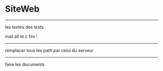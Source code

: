 # SiteWeb

-------------------------------------------------


les textes des tests

mail all et c fini !


----------------------------------------

remplacer tous les path par celui du serveur


-----------------------------------------


faire les documents




